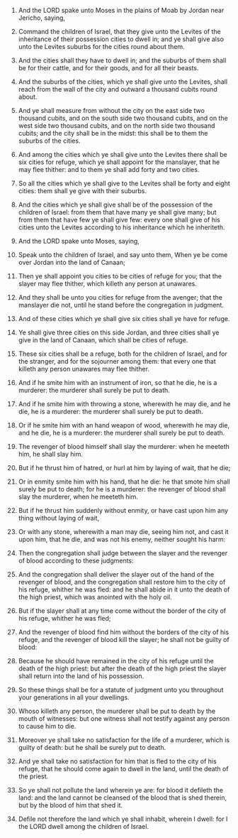 1. And the LORD spake unto Moses in the plains of Moab by Jordan
near Jericho, saying,

2. Command the children of Israel, that they
give unto the Levites of the inheritance of their possession cities to
dwell in; and ye shall give also unto the Levites suburbs for the
cities round about them.

3. And the cities shall they have to dwell in; and the suburbs of
them shall be for their cattle, and for their goods, and for all their
beasts.

4. And the suburbs of the cities, which ye shall give unto the
Levites, shall reach from the wall of the city and outward a thousand
cubits round about.

5. And ye shall measure from without the city on the east side two
thousand cubits, and on the south side two thousand cubits, and on the
west side two thousand cubits, and on the north side two thousand
cubits; and the city shall be in the midst: this shall be to them the
suburbs of the cities.

6. And among the cities which ye shall give unto the Levites there
shall be six cities for refuge, which ye shall appoint for the
manslayer, that he may flee thither: and to them ye shall add forty
and two cities.

7. So all the cities which ye shall give to the Levites shall be
forty and eight cities: them shall ye give with their suburbs.

8. And the cities which ye shall give shall be of the possession of
the children of Israel: from them that have many ye shall give many;
but from them that have few ye shall give few: every one shall give of
his cities unto the Levites according to his inheritance which he
inheriteth.

9. And the LORD spake unto Moses, saying,

10. Speak unto the
children of Israel, and say unto them, When ye be come over Jordan
into the land of Canaan;

11. Then ye shall appoint you cities to be
cities of refuge for you; that the slayer may flee thither, which
killeth any person at unawares.

12. And they shall be unto you cities for refuge from the avenger;
that the manslayer die not, until he stand before the congregation in
judgment.

13. And of these cities which ye shall give six cities shall ye have
for refuge.

14. Ye shall give three cities on this side Jordan, and three cities
shall ye give in the land of Canaan, which shall be cities of refuge.

15. These six cities shall be a refuge, both for the children of
Israel, and for the stranger, and for the sojourner among them: that
every one that killeth any person unawares may flee thither.

16. And if he smite him with an instrument of iron, so that he die,
he is a murderer: the murderer shall surely be put to death.

17. And if he smite him with throwing a stone, wherewith he may die,
and he die, he is a murderer: the murderer shall surely be put to
death.

18. Or if he smite him with an hand weapon of wood, wherewith he may
die, and he die, he is a murderer: the murderer shall surely be put to
death.

19. The revenger of blood himself shall slay the murderer: when he
meeteth him, he shall slay him.

20. But if he thrust him of hatred, or hurl at him by laying of
wait, that he die;

21. Or in enmity smite him with his hand, that he
die: he that smote him shall surely be put to death; for he is a
murderer: the revenger of blood shall slay the murderer, when he
meeteth him.

22. But if he thrust him suddenly without enmity, or have cast upon
him any thing without laying of wait,

23. Or with any stone,
wherewith a man may die, seeing him not, and cast it upon him, that he
die, and was not his enemy, neither sought his harm:

24. Then the
congregation shall judge between the slayer and the revenger of blood
according to these judgments:

25. And the congregation shall deliver
the slayer out of the hand of the revenger of blood, and the
congregation shall restore him to the city of his refuge, whither he
was fled: and he shall abide in it unto the death of the high priest,
which was anointed with the holy oil.

26. But if the slayer shall at any time come without the border of
the city of his refuge, whither he was fled;

27. And the revenger of
blood find him without the borders of the city of his refuge, and the
revenger of blood kill the slayer; he shall not be guilty of blood:

28. Because he should have remained in the city of his refuge until
the death of the high priest: but after the death of the high priest
the slayer shall return into the land of his possession.

29. So these things shall be for a statute of judgment unto you
throughout your generations in all your dwellings.

30. Whoso killeth any person, the murderer shall be put to death by
the mouth of witnesses: but one witness shall not testify against any
person to cause him to die.

31. Moreover ye shall take no satisfaction for the life of a
murderer, which is guilty of death: but he shall be surely put to
death.

32. And ye shall take no satisfaction for him that is fled to the
city of his refuge, that he should come again to dwell in the land,
until the death of the priest.

33. So ye shall not pollute the land wherein ye are: for blood it
defileth the land: and the land cannot be cleansed of the blood that
is shed therein, but by the blood of him that shed it.

34. Defile not therefore the land which ye shall inhabit, wherein I
dwell: for I the LORD dwell among the children of Israel.